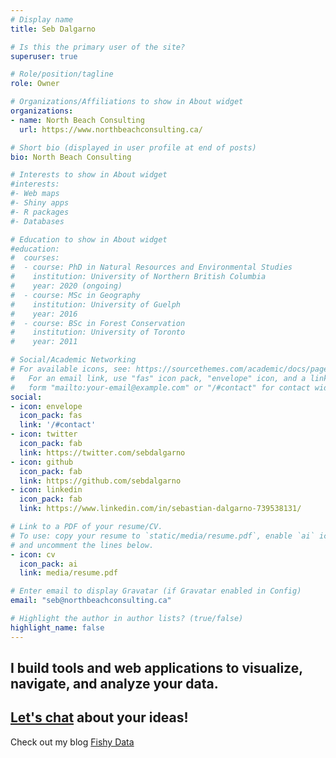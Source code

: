 ```yaml
---
# Display name
title: Seb Dalgarno

# Is this the primary user of the site?
superuser: true

# Role/position/tagline
role: Owner

# Organizations/Affiliations to show in About widget
organizations:
- name: North Beach Consulting
  url: https://www.northbeachconsulting.ca/

# Short bio (displayed in user profile at end of posts)
bio: North Beach Consulting

# Interests to show in About widget
#interests:
#- Web maps
#- Shiny apps
#- R packages
#- Databases

# Education to show in About widget
#education:
#  courses:
#  - course: PhD in Natural Resources and Environmental Studies
#    institution: University of Northern British Columbia
#    year: 2020 (ongoing)
#  - course: MSc in Geography
#    institution: University of Guelph
#    year: 2016
#  - course: BSc in Forest Conservation
#    institution: University of Toronto
#    year: 2011

# Social/Academic Networking
# For available icons, see: https://sourcethemes.com/academic/docs/page-builder/#icons
#   For an email link, use "fas" icon pack, "envelope" icon, and a link in the
#   form "mailto:your-email@example.com" or "/#contact" for contact widget.
social:
- icon: envelope
  icon_pack: fas
  link: '/#contact'
- icon: twitter
  icon_pack: fab
  link: https://twitter.com/sebdalgarno
- icon: github
  icon_pack: fab
  link: https://github.com/sebdalgarno
- icon: linkedin
  icon_pack: fab
  link: https://www.linkedin.com/in/sebastian-dalgarno-739538131/

# Link to a PDF of your resume/CV.
# To use: copy your resume to `static/media/resume.pdf`, enable `ai` icons in `params.toml`, 
# and uncomment the lines below.
- icon: cv
  icon_pack: ai
  link: media/resume.pdf

# Enter email to display Gravatar (if Gravatar enabled in Config)
email: "seb@northbeachconsulting.ca"

# Highlight the author in author lists? (true/false)
highlight_name: false
---
```


## I build tools and web applications to visualize, navigate, and analyze your data. 

## [Let's chat](/#contact) about your ideas!

Check out my blog [Fishy Data](https://fishydata.netlify.app)


